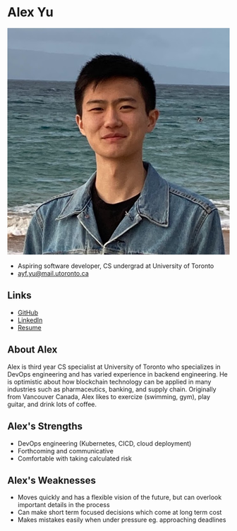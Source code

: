 # Alex Yu

![Alex Yu Profile](./alex_yu_avatar.jpeg)

- Aspiring software developer, CS undergrad at University of Toronto
- ayf.yu@mail.utoronto.ca

## Links

- [GitHub](https://github.com/alexander-yf-yu)
- [LinkedIn](https://www.linkedin.com/in/alex-yu-a077561a1/)
- [Resume](./alex_yu_resume.pdf)

## About Alex
Alex is third year CS specialist at University of Toronto who specializes in DevOps engineering and has varied experience in backend engineering. He is optimistic about how blockchain technology can be applied in many industries such as pharmaceutics, banking, and supply chain. Originally from Vancouver Canada, Alex likes to exercize (swimming, gym), play guitar, and drink lots of coffee.

## Alex's Strengths

- DevOps engineering (Kubernetes, CICD, cloud deployment)
- Forthcoming and communicative
- Comfortable with taking calculated risk

## Alex's Weaknesses

- Moves quickly and has a flexible vision of the future, but can overlook important details in the process
- Can make short term focused decisions which come at long term cost
- Makes mistakes easily when under pressure eg. approaching deadlines
